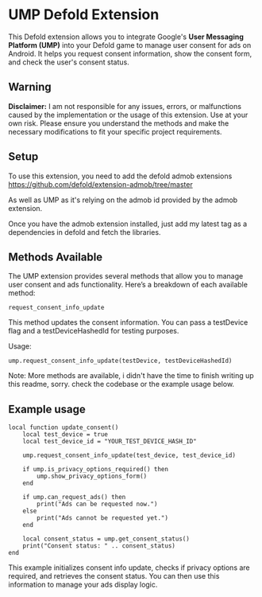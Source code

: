# UMP Defold Extension

This Defold extension allows you to integrate Google's **User Messaging Platform (UMP)** into your Defold game to manage user consent for ads on Android. It helps you request consent information, show the consent form, and check the user's consent status.

## Warning

**Disclaimer:** I am not responsible for any issues, errors, or malfunctions caused by the implementation or the usage of this extension. Use at your own risk. Please ensure you understand the methods and make the necessary modifications to fit your specific project requirements.

## Setup

To use this extension, you need to add the defold admob extensions
https://github.com/defold/extension-admob/tree/master

As well as UMP as it's relying on the admob id provided by the admob extension.

Once you have the admob extension installed, just add my latest tag as a dependencies in defold and fetch the libraries.


## Methods Available
The UMP extension provides several methods that allow you to manage user consent and ads functionality. Here’s a breakdown of each available method:

```
request_consent_info_update

```
This method updates the consent information. You can pass a testDevice flag and a testDeviceHashedId for testing purposes.

Usage:


```
ump.request_consent_info_update(testDevice, testDeviceHashedId)

```

Note:
More methods are available, i didn't have the time to finish writing up this readme, sorry.
check the codebase or the example usage below.


## Example usage

```
local function update_consent()
    local test_device = true
    local test_device_id = "YOUR_TEST_DEVICE_HASH_ID"
    
    ump.request_consent_info_update(test_device, test_device_id)

    if ump.is_privacy_options_required() then
        ump.show_privacy_options_form()
    end
    
    if ump.can_request_ads() then
        print("Ads can be requested now.")
    else
        print("Ads cannot be requested yet.")
    end

    local consent_status = ump.get_consent_status()
    print("Consent status: " .. consent_status)
end

```
This example initializes consent info update, checks if privacy options are required, and retrieves the consent status. You can then use this information to manage your ads display logic.
